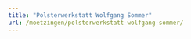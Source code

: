 ```yaml
---
title: "Polsterwerkstatt Wolfgang Sommer"
url: /moetzingen/polsterwerkstatt-wolfgang-sommer/
---
```


